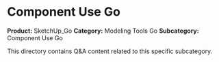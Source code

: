 # Component Use Go

**Product:** SketchUp_Go
**Category:** Modeling Tools Go
**Subcategory:** Component Use Go

This directory contains Q&A content related to this specific subcategory.

